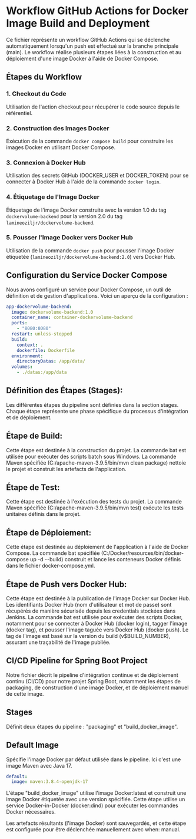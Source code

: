 # Workflow GitHub Actions for Docker Image Build and Deployment

Ce fichier représente un workflow GitHub Actions qui se déclenche automatiquement lorsqu'un push est effectué sur la branche principale (main). Le workflow réalise plusieurs étapes liées à la construction et au déploiement d'une image Docker à l'aide de Docker Compose.

## Étapes du Workflow

### 1. Checkout du Code

Utilisation de l'action checkout pour récupérer le code source depuis le référentiel.

### 2. Construction des Images Docker

Exécution de la commande `docker compose build` pour construire les images Docker en utilisant Docker Compose.

### 3. Connexion à Docker Hub

Utilisation des secrets GitHub (DOCKER_USER et DOCKER_TOKEN) pour se connecter à Docker Hub à l'aide de la commande `docker login`.

### 4. Étiquetage de l'Image Docker

Étiquetage de l'image Docker construite avec la version 1.0 du tag `dockervolume-backend` pour la version 2.0 du tag `lamineoziljr/dockervolume-backend`.

### 5. Pousser l'Image Docker vers Docker Hub

Utilisation de la commande `docker push` pour pousser l'image Docker étiquetée (`lamineoziljr/dockervolume-backend:2.0`) vers Docker Hub.

## Configuration du Service Docker Compose

Nous avons configuré un service pour Docker Compose, un outil de définition et de gestion d'applications. Voici un aperçu de la configuration :

```yaml
app-dockervolume-backend:
  image: dockervolume-backend:1.0
  container_name: container-dockervolume-backend
  ports:
    - "8080:8080"
  restart: unless-stopped
  build:
    context: .
    dockerfile: Dockerfile
  environment:
    directoryDatas: /app/data/
  volumes:
    - ./datas:/app/data
```

## Définition des Étapes (Stages):
Les différentes étapes du pipeline sont définies dans la section stages. Chaque étape représente une phase spécifique du processus d'intégration et de déploiement.

## Étape de Build:

Cette étape est destinée à la construction du projet. La commande bat est utilisée pour exécuter des scripts batch sous Windows. 
La commande Maven spécifiée (C:/apache-maven-3.9.5/bin/mvn clean package) nettoie le projet et construit les artefacts de l'application.

## Étape de Test:

Cette étape est destinée à l'exécution des tests du projet. 
La commande Maven spécifiée (C:/apache-maven-3.9.5/bin/mvn test) exécute les tests unitaires définis dans le projet.

## Étape de Déploiement:

Cette étape est destinée au déploiement de l'application à l'aide de Docker Compose. 
La commande bat spécifiée (C:/Docker/resources/bin/docker-compose up -d --build) construit et lance les conteneurs Docker définis dans le fichier docker-compose.yml.

## Étape de Push vers Docker Hub:

Cette étape est destinée à la publication de l'image Docker sur Docker Hub. 
Les identifiants Docker Hub (nom d'utilisateur et mot de passe) sont récupérés de manière sécurisée depuis les credentials stockées dans Jenkins. 
La commande bat est utilisée pour exécuter des scripts Docker, notamment pour se connecter à Docker Hub (docker login), tagger l'image (docker tag), et 
pousser l'image taguée vers Docker Hub (docker push). Le tag de l'image est basé sur la version du build (v$BUILD_NUMBER), assurant une traçabilité de l'image publiée.

##
## CI/CD Pipeline for Spring Boot Project

Notre fichier décrit le pipeline d'intégration continue et de déploiement continu (CI/CD) pour notre projet Spring Boot, notamment 
les étapes de packaging, de construction d'une image Docker, et de déploiement manuel de cette image.

## Stages

Définit deux étapes du pipeline : "packaging" et "build_docker_image".

## Default Image

Spécifie l'image Docker par défaut utilisée dans le pipeline. Ici c'est une image Maven avec Java 17.

```yaml
default:
  image: maven:3.8.4-openjdk-17
```

L'étape "build_docker_image" utilise l'image Docker:latest et construit une image Docker étiquetée avec une version spécifiée. Cette étape utilise un service Docker-in-Docker (docker:dind) pour exécuter les commandes Docker nécessaires.

Les artefacts résultants (l'image Docker) sont sauvegardés, et cette étape est configurée pour être déclenchée manuellement avec when: manual.
